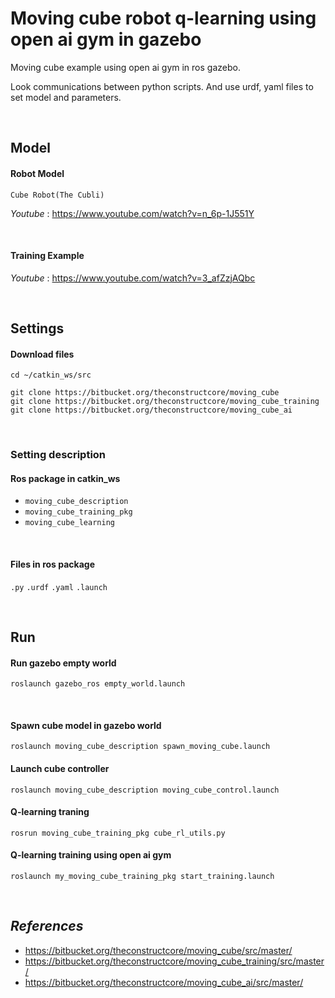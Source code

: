 # Moving cube robot q-learning using open ai gym in gazebo

Moving cube example using open ai gym in ros gazebo.

Look communications between python scripts. And use urdf, yaml files to set model and parameters.

<br>

<h2>Model</h2>

<h4>Robot Model</h4>

`Cube Robot(The Cubli)`

<em>Youtube</em> : <https://www.youtube.com/watch?v=n_6p-1J551Y>

<br>

<h4>Training Example</h4>

<em>Youtube</em> : <https://www.youtube.com/watch?v=3_afZzjAQbc>

<Br>

<h2>Settings</h2>

<h4>Download files</h4>

```shell
cd ~/catkin_ws/src

git clone https://bitbucket.org/theconstructcore/moving_cube
git clone https://bitbucket.org/theconstructcore/moving_cube_training
git clone https://bitbucket.org/theconstructcore/moving_cube_ai
```

<br>

<h3>Setting description</h3>

<h4>Ros package in catkin_ws</h4>

- `moving_cube_description`
- `moving_cube_training_pkg`
- `moving_cube_learning`

<br>

<h4>Files in ros package</h4>

`.py` `.urdf` `.yaml` `.launch` 

<br>

<h2>Run</h2>

<h4>Run gazebo empty world</h4>

```
roslaunch gazebo_ros empty_world.launch
```

<br>

<h4>Spawn cube model in gazebo world</h4>

```
roslaunch moving_cube_description spawn_moving_cube.launch
```

<h4> Launch cube controller</h4>

```
roslaunch moving_cube_description moving_cube_control.launch
```

<h4>Q-learning traning</h4>

```
rosrun moving_cube_training_pkg cube_rl_utils.py
```

<h4>Q-learning training using open ai gym</h4>

```
roslaunch my_moving_cube_training_pkg start_training.launch
```

<br>

<h2><em>References</em></h2>

- <https://bitbucket.org/theconstructcore/moving_cube/src/master/>
- <https://bitbucket.org/theconstructcore/moving_cube_training/src/master/>
- <https://bitbucket.org/theconstructcore/moving_cube_ai/src/master/>